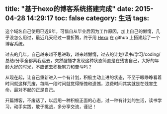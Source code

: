 title: "基于hexo的博客系统搭建完成"
date: 2015-04-28 14:29:17
toc: false
category: 生活
tags:
---
这个域名自己使用已近9年，可惜自从毕业后因为工作原因，加上自己的懒惰，几乎没怎么用过，最近几天经过一番折腾，终于用 [Hexo](http://hexo.io/) 在 github 上搭建起了一个博客系统。

过去的几年，自己越来越不思进取，越来越懒惰，过去的计划/读书/学习/coding/总结/分享全都离我远去，突然醒悟才发现这种状态简直是在残害自己，大好的年龄大好的时光，不应该去积极努力和奋斗吗？

从现在起，让自己重新进入一个有计划，积极主动上进的状态，不至于眼睁睁看着时间就这样荒废，每隔一段时间就觉得惭愧和遗憾，浪费时间其实就是在残害生命，最对不起的正是自己。

开篇博客，不废话了，以后用一种积极正面的心态，过一种有计划的生活，读书学习，动手实践，敢于挑战，多分享交流，谨记！